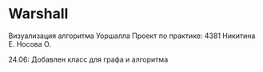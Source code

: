 # Warshall
Визуализация алгоритма Уоршалла
Проект по практике:
4381 
Никитина Е.
Носова О.

24.06: Добавлен класс для графа и алгоритма


